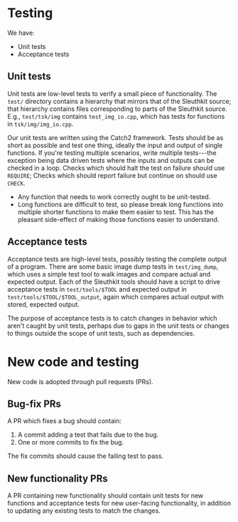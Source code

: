 # Testing

We have:

* Unit tests
* Acceptance tests

## Unit tests

Unit tests are low-level tests to verify a small piece of functionality. 
The `test/` directory contains a hierarchy that mirrors that of the Sleuthkit source; 
that hierarchy contains files corresponding to parts of the Sleuthkit source. 
E.g., `test/tsk/img` contains `test_img_io.cpp`, which has tests for functions in `tsk/img/img_io.cpp`.

Our unit tests are written using the Catch2 framework. Tests should be as short as possible and test one thing, ideally the input and output of single functions. If you're testing multiple scenarios, write multiple tests---the exception being data driven tests where the inputs and outputs can be checked in a loop. Checks which should halt the test on failure should use `REQUIRE`; Checks which should report failure but continue on should use `CHECK`.

* Any function that needs to work correctly ought to be unit-tested.
* Long functions are difficult to test, so please break long functions into multiple shorter functions to make them easier to test. This has the pleasant side-effect of making those functions easier to understand.

## Acceptance tests

Acceptance tests are high-level tests, possibly testing the complete output of a program. There are some basic image dump tests in `test/img_dump`, which uses a simple test tool to walk images and compare actual and expected output. Each of the Sleuthkit tools should have a script to drive acceptance tests in `test/tools/$TOOL` and expected output in `test/tools/$TOOL/$TOOL_output`, again which compares actual output with stored, expected output.

The purpose of acceptance tests is to catch changes in behavior which aren't caught by unit tests, perhaps due to gaps in the unit tests or changes to things outside the scope of unit tests, such as dependencies.

# New code and testing
New code is adopted through pull requests (PRs). 

## Bug-fix PRs

A PR which fixes a bug should contain:

1. A commit adding a test that fails due to the bug.
2. One or more commits to fix the bug. 

The fix commits should cause the failing test to pass.

## New functionality PRs

A PR containing new functionality should contain unit tests for new functions and acceptance tests for new user-facing functionality, 
in addition to updating any existing tests to match the changes.
